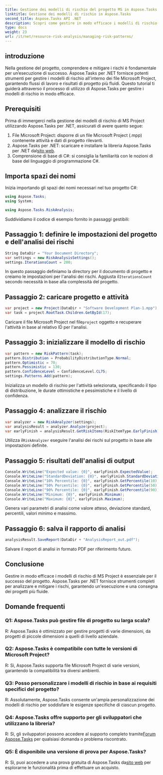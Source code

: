 ```yaml
---
title: Gestione dei modelli di rischio del progetto MS in Aspose.Tasks
linktitle: Gestione dei modelli di rischio in Aspose.Tasks
second_title: Aspose.Tasks API .NET
description: Scopri come gestire in modo efficace i modelli di rischio nei file Microsoft Project utilizzando Aspose.Tasks per .NET. Migliora i risultati del progetto con potenti strumenti di analisi del rischio.
type: docs
weight: 23
url: /it/net/resource-risk-analysis/managing-risk-patterns/
---
```

## introduzione
Nella gestione del progetto, comprendere e mitigare i rischi è fondamentale per un’esecuzione di successo. Aspose.Tasks per .NET fornisce potenti strumenti per gestire i modelli di rischio all'interno dei file Microsoft Project, garantendo flussi di lavoro e risultati di progetto più fluidi. Questo tutorial ti guiderà attraverso il processo di utilizzo di Aspose.Tasks per gestire i modelli di rischio in modo efficace.

## Prerequisiti

Prima di immergerci nella gestione dei modelli di rischio di MS Project utilizzando Aspose.Tasks per .NET, assicurati di avere quanto segue:

1. File Microsoft Project: disporre di un file Microsoft Project (.mpp) contenente attività e dati di progetto rilevanti.
2.  Aspose.Tasks per .NET: scaricare e installare la libreria Aspose.Tasks per .NET dal[sito web](https://releases.aspose.com/tasks/net/).
3. Comprensione di base di C#: si consiglia la familiarità con le nozioni di base del linguaggio di programmazione C#.

## Importa spazi dei nomi

Inizia importando gli spazi dei nomi necessari nel tuo progetto C#:

```csharp
using Aspose.Tasks;
using System;

using Aspose.Tasks.RiskAnalysis;
```

Suddividiamo il codice di esempio fornito in passaggi gestibili:

## Passaggio 1: definire le impostazioni del progetto e dell'analisi dei rischi

```csharp
String DataDir = "Your Document Directory";
var settings = new RiskAnalysisSettings();
settings.IterationsCount = 200;
```

In questo passaggio definiamo la directory per il documento di progetto e creiamo le impostazioni per l'analisi dei rischi. Aggiusta il`IterationsCount` secondo necessità in base alla complessità del progetto.

## Passaggio 2: caricare progetto e attività

```csharp
var project = new Project(DataDir + "Software Development Plan-1.mpp");
var task = project.RootTask.Children.GetById(17);
```

 Caricare il file Microsoft Project nel file`project` oggetto e recuperare l'attività in base al relativo ID per l'analisi.

## Passaggio 3: inizializzare il modello di rischio

```csharp
var pattern = new RiskPattern(task);
pattern.Distribution = ProbabilityDistributionType.Normal;
pattern.Optimistic = 70;
pattern.Pessimistic = 130;
pattern.ConfidenceLevel = ConfidenceLevel.CL75;
settings.Patterns.Add(pattern);
```

Inizializza un modello di rischio per l'attività selezionata, specificando il tipo di distribuzione, le durate ottimistiche e pessimistiche e il livello di confidenza.

## Passaggio 4: analizzare il rischio

```csharp
var analyzer = new RiskAnalyzer(settings);
var analysisResult = analyzer.Analyze(project);
var earlyFinish = analysisResult.GetRiskItems(RiskItemType.EarlyFinish).Get(project.RootTask);
```

 Utilizza il`RiskAnalyzer` eseguire l'analisi dei rischi sul progetto in base alle impostazioni definite.

## Passaggio 5: risultati dell'analisi di output

```csharp
Console.WriteLine("Expected value: {0}", earlyFinish.ExpectedValue);
Console.WriteLine("StandardDeviation: {0}", earlyFinish.StandardDeviation);
Console.WriteLine("10% Percentile: {0}", earlyFinish.GetPercentile(10));
Console.WriteLine("50% Percentile: {0}", earlyFinish.GetPercentile(50));
Console.WriteLine("90% Percentile: {0}", earlyFinish.GetPercentile(90));
Console.WriteLine("Minimum: {0}", earlyFinish.Minimum);
Console.WriteLine("Maximum: {0}", earlyFinish.Maximum);
```

Genera vari parametri di analisi come valore atteso, deviazione standard, percentili, valori minimo e massimo.

## Passaggio 6: salva il rapporto di analisi

```csharp
analysisResult.SaveReport(DataDir + "AnalysisReport_out.pdf");
```

Salvare il report di analisi in formato PDF per riferimento futuro.

## Conclusione

Gestire in modo efficace i modelli di rischio di MS Project è essenziale per il successo del progetto. Aspose.Tasks per .NET fornisce strumenti completi per analizzare e mitigare i rischi, garantendo un'esecuzione e una consegna dei progetti più fluide.

## Domande frequenti

### Q1: Aspose.Tasks può gestire file di progetto su larga scala?

R: Aspose.Tasks è ottimizzato per gestire progetti di varie dimensioni, da progetti di piccole dimensioni a quelli di livello aziendale.

### Q2: Aspose.Tasks è compatibile con tutte le versioni di Microsoft Project?

R: Sì, Aspose.Tasks supporta file Microsoft Project di varie versioni, garantendo la compatibilità tra diversi ambienti.

### Q3: Posso personalizzare i modelli di rischio in base ai requisiti specifici del progetto?

R: Assolutamente, Aspose.Tasks consente un'ampia personalizzazione dei modelli di rischio per soddisfare le esigenze specifiche di ciascun progetto.

### Q4: Aspose.Tasks offre supporto per gli sviluppatori che utilizzano la libreria?

 R: Sì, gli sviluppatori possono accedere al supporto completo tramite[Forum Aspose.Tasks](https://forum.aspose.com/c/tasks/15) per qualsiasi domanda o problema riscontrato.

### Q5: È disponibile una versione di prova per Aspose.Tasks?

 R: Sì, puoi accedere a una prova gratuita di Aspose.Tasks da[sito web](https://releases.aspose.com/) per esplorarne le funzionalità prima di effettuare un acquisto.